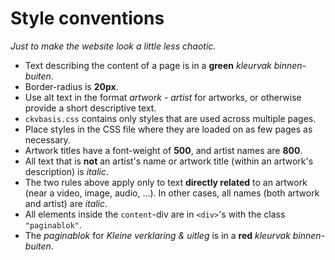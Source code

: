 # Style conventions  

*Just to make the website look a little less chaotic.*  

- Text describing the content of a page is in a **green** *kleurvak binnen-buiten*.  
- Border-radius is **20px**.  
- Use alt text in the format *artwork* - *artist* for artworks, or otherwise provide a short descriptive text.  
- `ckvbasis.css` contains only styles that are used across multiple pages.  
- Place styles in the CSS file where they are loaded on as few pages as necessary.  
- Artwork titles have a font-weight of **500**, and artist names are **800**.  
- All text that is **not** an artist's name or artwork title (within an artwork's description) is *italic*.  
- The two rules above apply only to text **directly related** to an artwork (near a video, image, audio, ...). In other cases, all names (both artwork and artist) are *italic*.  
- All elements inside the `content`-div are in `<div>`'s with the class `"paginablok"`.  
- The *paginablok* for *Kleine verklaring & uitleg* is in a **red** *kleurvak binnen-buiten*.  
